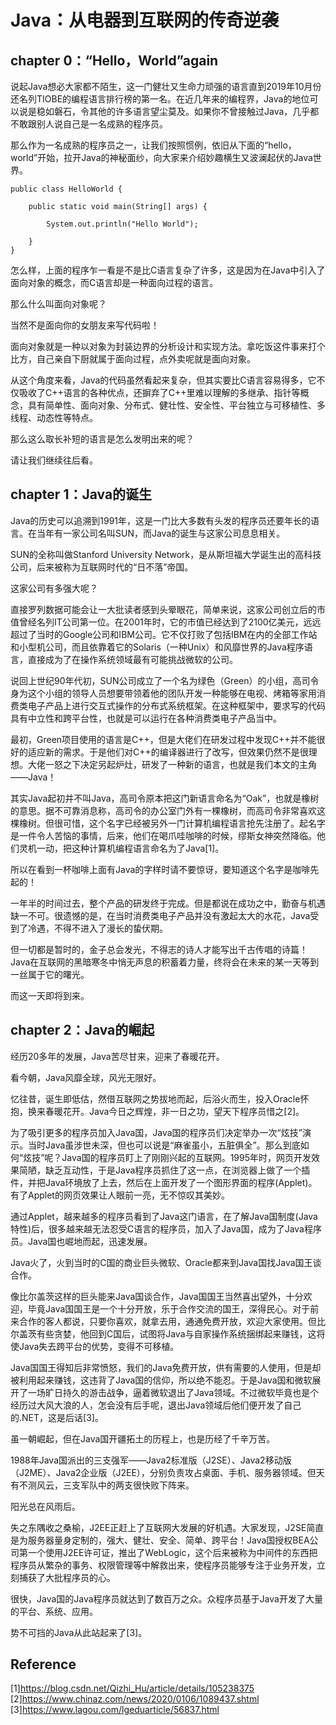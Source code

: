 # Java：从电器到互联网的传奇逆袭

## chapter 0：“Hello，World”again

说起Java想必大家都不陌生，这一门健壮又生命力顽强的语言直到2019年10月份还名列TIOBE的编程语言排行榜的第一名。在近几年来的编程界，Java的地位可以说是稳如磐石，令其他的许多语言望尘莫及。如果你不曾接触过Java，几乎都不敢跟别人说自己是一名成熟的程序员。

那么作为一名成熟的程序员之一，让我们按照惯例，依旧从下面的“hello，world”开始，拉开Java的神秘面纱，向大家来介绍妙趣横生又波澜起伏的Java世界。

```
public class HelloWorld {
	
	public static void main(String[] args) {
    
        System.out.println("Hello World");
        
    }
}
```

怎么样，上面的程序乍一看是不是比C语言复杂了许多，这是因为在Java中引入了面向对象的概念，而C语言却是一种面向过程的语言。

那么什么叫面向对象呢？

当然不是面向你的女朋友来写代码啦！

面向对象就是一种以对象为封装边界的分析设计和实现方法。拿吃饭这件事来打个比方，自己亲自下厨就属于面向过程，点外卖呢就是面向对象。

从这个角度来看，Java的代码虽然看起来复杂，但其实要比C语言容易得多，它不仅吸收了C++语言的各种优点，还摒弃了C++里难以理解的多继承、指针等概念，具有简单性、面向对象、分布式、健壮性、安全性、平台独立与可移植性、多线程、动态性等特点。

那么这么取长补短的语言是怎么发明出来的呢？

请让我们继续往后看。


## chapter 1：Java的诞生

Java的历史可以追溯到1991年，这是一门比大多数有头发的程序员还要年长的语言。在当年有一家公司名叫SUN，而Java的诞生与这家公司息息相关。

SUN的全称叫做Stanford University Network，是从斯坦福大学诞生出的高科技公司，后来被称为互联网时代的“日不落”帝国。

这家公司有多强大呢？

直接罗列数据可能会让一大批读者感到头晕眼花，简单来说，这家公司创立后的市值曾经名列IT公司第一位。在2001年时，它的市值已经达到了2100亿美元，远远超过了当时的Google公司和IBM公司。它不仅打败了包括IBM在内的全部工作站和小型机公司，而且依靠着它的Solaris（一种Unix）和风靡世界的Java程序语言，直接成为了在操作系统领域最有可能挑战微软的公司。

说回上世纪90年代初，SUN公司成立了一个名为绿色（Green）的小组，高司令身为这个小组的领导人员想要带领着他的团队开发一种能够在电视、烤箱等家用消费类电子产品上进行交互式操作的分布式系统框架。在这种框架中，要求写的代码具有中立性和跨平台性，也就是可以运行在各种消费类电子产品当中。

最初，Green项目使用的语言是C++，但是大佬们在研发过程中发现C++并不能很好的适应新的需求。于是他们对C++的编译器进行了改写，但效果仍然不是很理想。大佬一怒之下决定另起炉灶，研发了一种新的语言，也就是我们本文的主角——Java！

其实Java起初并不叫Java，高司令原本把这门新语言命名为“Oak”，也就是橡树的意思。据不可靠消息称，高司令的办公室门外有一棵橡树，而高司令非常喜欢这棵橡树。但很可惜，这个名字已经被另外一门计算机编程语言抢先注册了。起名字是一件令人苦恼的事情，后来，他们在喝爪哇咖啡的时候，缪斯女神突然降临。他们灵机一动，把这种计算机编程语言命名为了Java[1]。

所以在看到一杯咖啡上面有Java的字样时请不要惊讶，要知道这个名字是咖啡先起的！

一年半的时间过去，整个产品的研发终于完成。但是都说在成功之中，勤奋与机遇缺一不可。很遗憾的是，在当时消费类电子产品并没有激起太大的水花，Java受到了冷遇，不得不进入了漫长的蛰伏期。

但一切都是暂时的，金子总会发光，不得志的诗人才能写出千古传唱的诗篇！Java在互联网的黑暗寒冬中悄无声息的积蓄着力量，终将会在未来的某一天等到一丝属于它的曙光。

而这一天即将到来。

## chapter 2：Java的崛起
经历20多年的发展，Java苦尽甘来，迎来了春暖花开。  

看今朝，Java风靡全球，风光无限好。  

忆往昔，诞生即低估，然借互联网之势拔地而起，后浴火而生，投入Oracle怀抱，换来春暖花开。Java今日之辉煌，非一日之功，望天下程序员惜之[2]。  

为了吸引更多的程序员加入Java国，Java国的程序员们决定举办一次“炫技”演示。当时Java虽涉世未深，但也可以说是“麻雀虽小，五脏俱全”。那么到底如何“炫技”呢？Java国的程序员盯上了刚刚兴起的互联网。1995年时，网页开发效果简陋，缺乏互动性，于是Java程序员抓住了这一点，在浏览器上做了一个插件，并把Java环境放了上去，然后在上面开发了一个图形界面的程序(Applet)。有了Applet的网页效果让人眼前一亮，无不惊叹其美妙。 
 
通过Applet，越来越多的程序员看到了Java这门语言，在了解Java国制度(Java特性)后，很多越来越无法忍受C语言的程序员，加入了Java国，成为了Java程序员。Java国也崛地而起，迅速发展。  

Java火了，火到当时的C国的商业巨头微软、Oracle都来到Java国找Java国王谈合作。  

像比尔盖茨这样的巨头能来Java国谈合作，Java国国王当然喜出望外，十分欢迎，毕竟Java国国王是一个十分开放，乐于合作交流的国王，深得民心。对于前来合作的客人都说，只要你喜欢，就拿去用，通通免费开放，欢迎大家使用。但比尔盖茨有些贪婪，他回到C国后，试图将Java与自家操作系统捆绑起来赚钱，这将使Java失去跨平台的优势，变得不可移植。  

Java国国王得知后非常愤怒，我们的Java免费开放，供有需要的人使用，但是却被利用起来赚钱，这违背了Java国的信仰，所以绝不能忍。于是Java国和微软展开了一场旷日持久的游击战争，逼着微软退出了Java领域。不过微软毕竟也是个经历过大风大浪的人，怎会没有后手呢，退出Java领域后他们便开发了自己的.NET，这是后话[3]。  
 

虽一朝崛起，但在Java国开疆拓土的历程上，也是历经了千辛万苦。  

1988年Java国派出的三支强军——Java2标准版（J2SE）、Java2移动版（J2ME）、Java2企业版（J2EE），分别负责攻占桌面、手机、服务器领域。但天有不测风云，三支军队中的两支很快败下阵来。  

阳光总在风雨后。

失之东隅收之桑榆，J2EE正赶上了互联网大发展的好机遇。大家发现，J2SE简直是为服务器量身定制的，强大、健壮、安全、简单、跨平台！Java国授权BEA公司第一个使用J2EE许可证，推出了WebLogic，这个后来被称为中间件的东西把程序员从繁杂的事务、权限管理等中解救出来，使程序员能够专注于业务开发，立刻捕获了大批程序员的心。  

很快，Java国的Java程序员就达到了数百万之众。众程序员基于Java开发了大量的平台、系统、应用。  

势不可挡的Java从此站起来了[3]。
## Reference

[1]https://blog.csdn.net/Qizhi_Hu/article/details/105238375  
[2]https://www.chinaz.com/news/2020/0106/1089437.shtml  
[3]https://www.lagou.com/lgeduarticle/56837.html  

